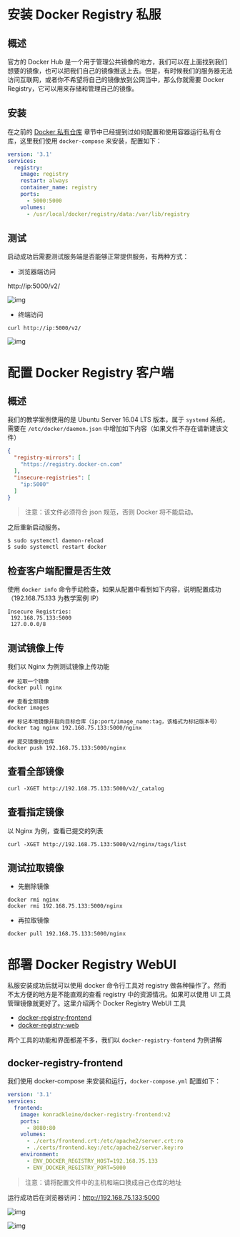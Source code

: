 # 安装 Docker Registry 私服

## 概述

官方的 Docker Hub 是一个用于管理公共镜像的地方，我们可以在上面找到我们想要的镜像，也可以把我们自己的镜像推送上去。但是，有时候我们的服务器无法访问互联网，或者你不希望将自己的镜像放到公网当中，那么你就需要 Docker Registry，它可以用来存储和管理自己的镜像。

## 安装

在之前的 [Docker 私有仓库](http://www.funtl.com/2018/05/13/docker/Docker-%E7%A7%81%E6%9C%89%E4%BB%93%E5%BA%93/) 章节中已经提到过如何配置和使用容器运行私有仓库，这里我们使用 `docker-compose` 来安装，配置如下：

```yml
version: '3.1'
services:
  registry:
    image: registry
    restart: always
    container_name: registry
    ports:
      - 5000:5000
    volumes:
      - /usr/local/docker/registry/data:/var/lib/registry
```

## 测试

启动成功后需要测试服务端是否能够正常提供服务，有两种方式：

- 浏览器端访问

http://ip:5000/v2/

![img](https://javasite.oss-cn-shenzhen.aliyuncs.com/blog/assets/Lusifer1520955730.png)

- 终端访问

```text
curl http://ip:5000/v2/
```

![img](https://javasite.oss-cn-shenzhen.aliyuncs.com/blog/assets/Lusifer1520955773.png)



# 配置 Docker Registry 客户端

## 概述

我们的教学案例使用的是 Ubuntu Server 16.04 LTS 版本，属于 `systemd` 系统，需要在 `/etc/docker/daemon.json` 中增加如下内容（如果文件不存在请新建该文件）

```json
{
  "registry-mirrors": [
    "https://registry.docker-cn.com"
  ],
  "insecure-registries": [
    "ip:5000"
  ]
}
```



> 注意：该文件必须符合 json 规范，否则 Docker 将不能启动。

之后重新启动服务。

```shell
$ sudo systemctl daemon-reload
$ sudo systemctl restart docker
```

## 检查客户端配置是否生效

使用 `docker info` 命令手动检查，如果从配置中看到如下内容，说明配置成功（192.168.75.133 为教学案例 IP）

```shell
Insecure Registries:
 192.168.75.133:5000
 127.0.0.0/8
```

## 测试镜像上传

我们以 Nginx 为例测试镜像上传功能

```shell
## 拉取一个镜像
docker pull nginx

## 查看全部镜像
docker images

## 标记本地镜像并指向目标仓库（ip:port/image_name:tag，该格式为标记版本号）
docker tag nginx 192.168.75.133:5000/nginx

## 提交镜像到仓库
docker push 192.168.75.133:5000/nginx
```

## 查看全部镜像

```shell
curl -XGET http://192.168.75.133:5000/v2/_catalog
```

## 查看指定镜像

以 Nginx 为例，查看已提交的列表

```shell
curl -XGET http://192.168.75.133:5000/v2/nginx/tags/list
```

## 测试拉取镜像

- 先删除镜像

```shell
docker rmi nginx
docker rmi 192.168.75.133:5000/nginx
```

- 再拉取镜像

```shell
docker pull 192.168.75.133:5000/nginx
```

# 部署 Docker Registry WebUI

私服安装成功后就可以使用 docker 命令行工具对 registry 做各种操作了。然而不太方便的地方是不能直观的查看 registry 中的资源情况。如果可以使用 UI 工具管理镜像就更好了。这里介绍两个 Docker Registry WebUI 工具

- [docker-registry-frontend](https://github.com/kwk/docker-registry-frontend)
- [docker-registry-web](https://hub.docker.com/r/hyper/docker-registry-web/)

两个工具的功能和界面都差不多，我们以 `docker-registry-fontend` 为例讲解

## docker-registry-frontend

我们使用 docker-compose 来安装和运行，`docker-compose.yml` 配置如下：

```yml
version: '3.1'
services:
  frontend:
    image: konradkleine/docker-registry-frontend:v2
    ports:
      - 8080:80
    volumes:
      - ./certs/frontend.crt:/etc/apache2/server.crt:ro
      - ./certs/frontend.key:/etc/apache2/server.key:ro
    environment:
      - ENV_DOCKER_REGISTRY_HOST=192.168.75.133
      - ENV_DOCKER_REGISTRY_PORT=5000
```

> 注意：请将配置文件中的主机和端口换成自己仓库的地址

运行成功后在浏览器访问：http://192.168.75.133:5000

![img](https://javasite.oss-cn-shenzhen.aliyuncs.com/blog/assets/Lusifer1527005202.png)

![img](https://javasite.oss-cn-shenzhen.aliyuncs.com/blog/assets/Lusifer1527005783.png)